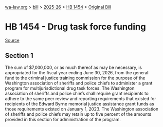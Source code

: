 [wa-law.org](/) > [bill](/bill/) > [2025-26](/bill/2025-26/) > [HB 1454](/bill/2025-26/hb/1454/) > [Original Bill](/bill/2025-26/hb/1454/1/)

# HB 1454 - Drug task force funding

[Source](http://lawfilesext.leg.wa.gov/biennium/2025-26/Pdf/Bills/House%20Bills/1454.pdf)

## Section 1
The sum of $7,000,000, or as much thereof as may be necessary, is appropriated for the fiscal year ending June 30, 2026, from the general fund to the criminal justice training commission for the purpose of the Washington association of sheriffs and police chiefs to administer a grant program for multijurisdictional drug task forces. The Washington association of sheriffs and police chiefs shall require grant recipients to adhere to the same peer review and reporting requirements that existed for recipients of the Edward Byrne memorial justice assistance grant funds as those requirements existed on January 1, 2023. The Washington association of sheriffs and police chiefs may retain up to five percent of the amounts provided in this section for administration of the program.
